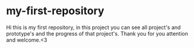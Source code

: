# my-first-repository
Hi this is my first repository, in this project you can see all project's and prototype's and the progress of that project's.
Thank you for you attention and welcome.<3
